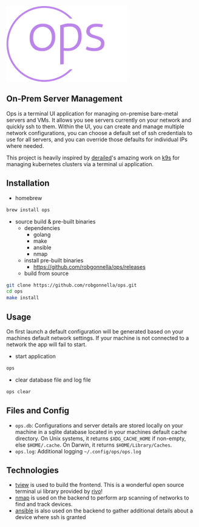 ![](assets/logo-no-background-small.png)

## On-Prem Server Management

Ops is a terminal UI application for managing on-premise bare-metal servers
and VMs. It allows you see servers currently on your network and quickly ssh to
them. Within the UI, you can create and manage multiple network configurations,
you can choose a default set of ssh credentials to use for all servers, and you
can override those defaults for individual IPs where needed.

This project is heavily inspired by [derailed]'s amazing work on [k9s] for
managing kubernetes clusters via a terminal ui application.

## Installation

- homebrew

```bash
brew install ops
```

- source build & pre-built binaries
  - dependencies
    - golang
    - make
    - ansible
    - nmap
  - install pre-built binaries
    - https://github.com/robgonnella/ops/releases
  - build from source
```bash
git clone https://github.com/robgonnella/ops.git
cd ops
make install
```

## Usage

On first launch a default configuration will be generated based on your machines
default network settings. If your machine is not connected to a network the app
will fail to start.

- start application

```bash
ops
```

- clear database file and log file

```bash
ops clear
```

## Files and Config

- `ops.db`: Configurations and server details are stored locally on your machine
  in a sqlite database located in your machines default cache directory. On Unix
  systems, it returns `$XDG_CACHE_HOME` if non-empty, else `$HOME/.cache`. On
  Darwin, it returns `$HOME/Library/Caches`.
- `ops.log`: Additional logging `~/.config/ops/ops.log`

## Technologies

- [tview] is used to build the frontend. This is a wonderful open source
  terminal ui library provided by [rivo]!
- [nmap] is used on the backend to perform arp scanning of networks to find
  and track devices.
- [ansible] is also used on the backend to gather additional details about a
  device where ssh is granted

[rivo]: https://github.com/rivo
[tview]: https://github.com/rivo/tview
[ansible]: https://docs.ansible.com/
[nmap]: https://nmap.org/
[k9s]: https://github.com/derailed/k9s
[derailed]: https://github.com/derailed
